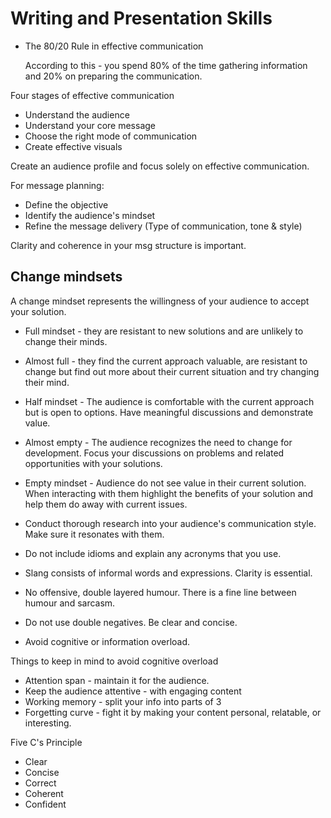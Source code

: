 # Writing and Presentation Skills 

- The 80/20 Rule in effective communication

  According to this - you spend 80% of the time gathering information and 20% on preparing the communication.

Four stages of effective communication
 - Understand the audience
 - Understand your core message
 - Choose the right mode of communication
 - Create effective visuals

Create an audience profile and focus solely on effective communication. 

For message planning:
- Define the objective
- Identify the audience's mindset
- Refine the message delivery (Type of communication, tone & style)

Clarity and coherence in your msg structure is important. 

## Change mindsets

A change mindset represents the willingness of your audience to accept your solution. 

- Full mindset - they are resistant to new solutions and are unlikely to change their minds. 
- Almost full - they find the current approach valuable, are resistant to change but find out more about their current situation and try changing their mind.
- Half mindset - The audience is comfortable with the current approach but is open to options. Have meaningful discussions and demonstrate value.
- Almost empty - The audience recognizes the need to change for development. Focus your discussions on problems and related opportunities with your solutions.
- Empty mindset - Audience do not see value in their current solution. When interacting with them highlight the benefits of your solution and help them do away with current issues. 

- Conduct thorough research into your audience's communication style. Make sure it resonates with them.
- Do not include idioms and explain any acronyms that you use.
- Slang consists of informal words and expressions. Clarity is essential.
- No offensive, double layered humour. There is a fine line between humour and sarcasm.
- Do not use double negatives. Be clear and concise.
- Avoid cognitive or information overload.

Things to keep in mind to avoid cognitive overload 
- Attention span - maintain it for the audience.
- Keep the audience attentive - with engaging content
- Working memory - split your info into parts of 3
- Forgetting curve - fight it by making your content personal, relatable, or interesting.

Five C's Principle 
- Clear
- Concise
- Correct
- Coherent
- Confident


  
